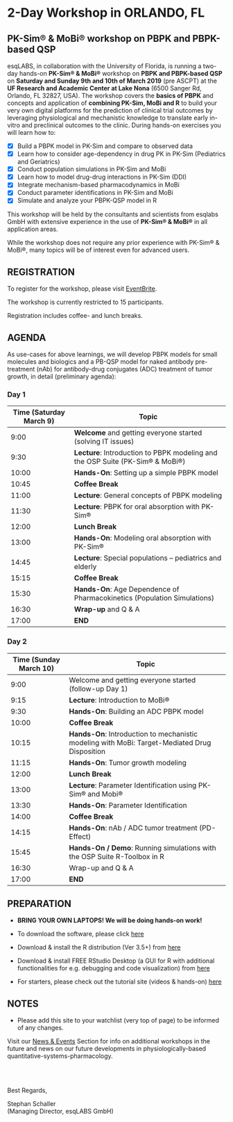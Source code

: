 # 2-Day Workshop in ORLANDO, FL

## PK-Sim® &amp; MoBi® workshop on PBPK and PBPK-based QSP 

esqLABS, in collaboration with the University of Florida, is running a two-day hands-on **PK-Sim® & MoBi®** workshop on **PBPK and PBPK-based QSP** on **Saturday and Sunday 9th and 10th of March 2019** (pre ASCPT) at the **UF Research and Academic Center at Lake Nona** (6500 Sanger Rd, Orlando, FL 32827, USA). The workshop covers the **basics of PBPK** and concepts and application of **combining PK-Sim, MoBi and R** to build your very own digital platforms for the prediction of clinical trial outcomes by leveraging physiological and mechanistic knowledge to translate early in-vitro and preclinical outcomes to the clinic. During hands-on exercises you will learn how to:
- [x] Build a PBPK model in PK-Sim and compare to observed data
- [x] Learn how to consider age-dependency in drug PK in PK-Sim (Pediatrics and Geriatrics)
- [x] Conduct population simulations in PK-Sim and MoBi
- [x] Learn how to model drug-drug interactions in PK-Sim (DDI)
- [x] Integrate mechanism-based pharmacodynamics in MoBi
- [x] Conduct parameter identifications in PK-Sim and MoBi
- [x] Simulate and analyze your PBPK-QSP model in R

This workshop will be held by the consultants and scientists from esqlabs GmbH with extensive experience in the use of **PK-Sim® & MoBi®** in all application areas. 

While the workshop does not require any prior experience with PK-Sim® & MoBi®, many topics will be of interest even for advanced users.


## REGISTRATION

To register for the workshop, please visit [EventBrite](https://www.eventbrite.com/e/2-day-pk-sim-mobi-workshop-on-pbpk-and-pbpk-based-qsp-tickets-54161831496).

The workshop is currently restricted to 15 participants.

Registration includes coffee- and lunch breaks.

## AGENDA

As use-cases for above learnings, we will develop PBPK models for small molecules and biologics and a PB-QSP model for naked antibody pre-treatment (nAb) for antibody-drug conjugates (ADC) treatment of tumor growth, in detail (preliminary agenda):

### Day 1

| Time (Saturday March 9) | Topic |
| ------------- | ------------- |
| 9:00 | **Welcome** and getting everyone started (solving IT issues) |
| 9:30 | **Lecture**: Introduction to PBPK modeling and the OSP Suite (PK-Sim® & MoBi®)        |
| 10:00 | **Hands-On**: Setting up a simple PBPK model |
| 10:45 | **Coffee Break** |
| 11:00 | **Lecture**: General concepts of PBPK modeling|
| 11:30 | **Lecture**: PBPK for oral absorption with PK-Sim® |
| 12:00 | **Lunch Break** |
| 13:00 | **Hands-On**: Modeling oral absorption with PK-Sim® |
| 14:45 | **Lecture**: Special populations – pediatrics and elderly |
| 15:15 | **Coffee Break** |
| 15:30 | **Hands-On**: Age Dependence of Pharmacokinetics (Population Simulations) |
| 16:30 | **Wrap-up** and Q & A |
| 17:00 | **END** |

### Day 2

| Time (Sunday March 10) | Topic |
| ------------- | ------------- |
| 9:00 | Welcome and getting everyone started (follow-up Day 1) |
| 9:15 | **Lecture**: Introduction to MoBi® |
| 9:30 | **Hands-On**: Building an ADC PBPK model |
| 10:00 | **Coffee Break** |
| 10:15 | **Hands-On**: Introduction to mechanistic modeling with MoBi: Target-Mediated Drug Disposition |
| 11:15 | **Hands-On**: Tumor growth modeling |
| 12:00 | **Lunch Break** |
| 13:00 | **Lecture**: Parameter Identification using PK-Sim® and Mobi® |
| 13:30 | **Hands-On**: Parameter Identification |
| 14:00 | **Coffee Break** |
| 14:15 | **Hands-On**: nAb / ADC tumor treatment (PD-Effect) |
| 15:45 | **Hands-On / Demo**: Running simulations with the OSP Suite R-Toolbox in R |
| 16:30 | Wrap-up and Q & A |
| 17:00 | **END** |

## PREPARATION

- **BRING YOUR OWN LAPTOPS! We will be doing hands-on work!**

- To download the software, please click [here]( http://setup.open-systems-pharmacology.org )
- Download & install the R distribution (Ver 3.5+) from [here](https://cran.r-project.org/bin/windows/base/ )
- Download & install FREE RStudio Desktop (a GUI for R with additional functionalities for e.g. debugging and code visualization) from [here]( https://www.rstudio.com/products/rstudio/download/ )
- For starters, please check out the tutorial site (videos &amp; hands-on) [here](http://www.open-systems-pharmacology.org/#tutorials)

## NOTES

- Please add this site to your watchlist (very top of page) to be informed of any changes.

Visit our [News & Events](https://esqlabs.com/news-events) Section for info on additional workshops in the future and news on our future developments in physiologically-based quantitative-systems-pharmacology.

<br />
<br />

Best Regards,

Stephan Schaller <br />
(Managing Director, esqLABS GmbH)
